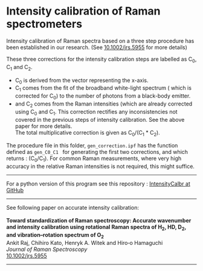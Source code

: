 # Intensity calibration of Raman spectrometers


Intensity calibration of Raman spectra based on a three step procedure has been established in our research. (See [10.1002/jrs.5955](https://onlinelibrary.wiley.com/doi/full/10.1002/jrs.5955) for more details)

These three corrections for the intensity calibration steps are labelled as C<sub>0</sub>, C<sub>1</sub> and C<sub>2</sub>.

 - C<sub>0</sub> is derived from the vector representing the x-axis.
 - C<sub>1</sub> comes from the fit of the broadband white-light spectrum ( which is corrected for C<sub>0</sub>) to the number of photons from a black-body emitter.
 - and C<sub>2</sub> comes from the Raman intensities (which are already corrected using C<sub>0</sub> and C<sub>1</sub>. This correction rectifies any inconsistencies not covered in the previous steps of intensity calibration. See the above paper for more details.  
The total multiplicative correction is given as  C<sub>0</sub>/(C<sub>1</sub> * C<sub>2</sub>).


The procedure file in this folder, `gen_correction.ipf` has the function defined as `gen_C0_C1 ` for generating the first two corrections, and which returns : (C<sub>0</sub>/C<sub>1</sub>). For common Raman measurements, where very high accuracy in the relative Raman intensities is not required, this might suffice.

<hr>

For a python version of this program see this repository : [IntensityCalbr at GitHub](https://github.com/ankit7540/IntensityCalbr/tree/master/PythonModule/determine_C0_C1_correction) 

----
See following paper on accurate intensity calibration:<br><br>
**Toward standardization of Raman spectroscopy: Accurate wavenumber and intensity calibration using rotational Raman spectra of H<sub>2</sub>, HD, D<sub>2</sub>, and vibration–rotation spectrum of O<sub>2</sub>**<br>
Ankit Raj, Chihiro Kato, Henryk A. Witek and Hiro‐o Hamaguchi<br>
*Journal of Raman Spectroscopy*<br>
[10.1002/jrs.5955](https://onlinelibrary.wiley.com/doi/full/10.1002/jrs.5955)

----
